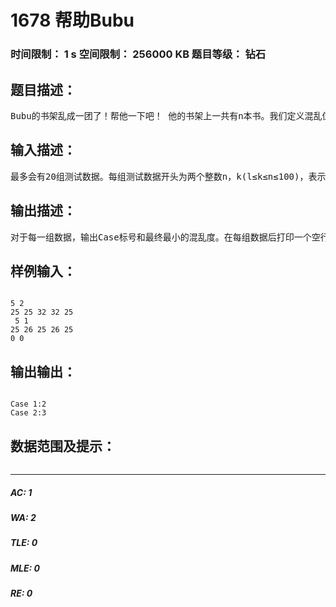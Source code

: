 # 1678 帮助Bubu   
### 时间限制： 1 s     空间限制： 256000 KB     题目等级： 钻石  
## 题目描述：  

<pre>
Bubu的书架乱成一团了！帮他一下吧！ 他的书架上一共有n本书。我们定义混乱值是连续相同高度书本的段数。例如，如果书的高度是30，30，31，31，32，那么混乱值为3，30，32，32，31的混乱度也是3，但31，32，31，32，31的混乱度是5-，这实在是太乱了。 Bubu想尽可能地减少混乱度，但他有点累了，所以他决定最多取出k本书，再随意将它们放到书架上。你能帮助他吗？
</pre>
  
  
## 输入描述：  

<pre>
最多会有20组测试数据。每组测试数据开头为两个整数n，k(l≤k≤n≤100)，表示总共有n本书，最多可以进行k次搬书操作。接下来一行有n个整数，表示每本书的高度，从左到右。每本书的高度是25到32间的整数。最后一组数据后有一行n=k=0。
</pre>
  
  
## 输出描述：  

<pre>
对于每一组数据，输出Case标号和最终最小的混乱度。在每组数据后打印一个空行。
</pre>
  
  
## 样例输入：  

<pre><code>
5 2  
25 25 32 32 25    
 5 1     
25 26 25 26 25
0 0
</code></pre>
  
  
## 输出输出：  

<pre><code>
Case 1:2  
Case 2:3
</code></pre>
  
  
## 数据范围及提示：  

<pre>
</pre>
  
  
***  

##### AC: 1  
##### WA: 2  
##### TLE: 0  
##### MLE: 0  
##### RE: 0  
